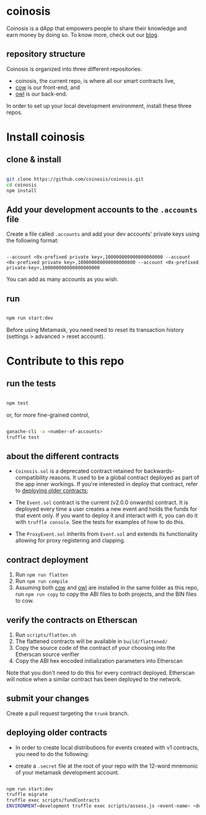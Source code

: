 # coinosis

Coinosis is a dApp that empowers people to share their knowledge and earn money by doing so. To know more, check out our [blog](https://medium.com/coinosis).

## repository structure

Coinosis is organized into three different repositories:

* coinosis, the current repo, is where all our smart contracts live,
* [cow](https://github.com/coinosis/cow) is our front-end, and
* [owl](https://github.com/coinosis/owl) is our back-end.

In order to set up your local development environment, install these three repos.

# Install coinosis

## clone & install

```bash

git clone https://github.com/coinosis/coinosis.git
cd coinosis
npm install

```

## Add your development accounts to the `.accounts` file

Create a file called `.accounts` and add your dev accounts' private keys using the following format:

```

--account <0x-prefixed private key>,100000000000000000000 --account <0x-prefixed private key>,100000000000000000000 --account <0x-prefixed private-key>,100000000000000000000

```

You can add as many accounts as you wish.

## run

```bash

npm run start:dev

```

Before using Metamask, you need need to reset its transaction history (settings > advanced > reset account).

# Contribute to this repo

## run the tests

```bash

npm test

```

or, for more fine-grained control,

```bash

ganache-cli -a <number-of-accounts>
truffle test

```

## about the different contracts

* `Coinosis.sol` is a deprecated contract retained for backwards-compatibility reasons. It used to be a global contract deployed as part of the app inner workings. If you're interested in deploy that contract, refer to [deploying older contracts](#deploying-older-contracts);

* The `Event.sol` contract is the current (v2.0.0 onwards) contract. It is deployed every time a user creates a new event and holds the funds for that event only. If you want to deploy it and interact with it, you can do it with `truffle console`. See the tests for examples of how to do this.

* The `ProxyEvent.sol` inherits from `Event.sol` and extends its functionality allowing for proxy registering and clapping.

## contract deployment

1. Run `npm run flatten`
2. Run `npm run compile`
3. Assuming both [cow](https://github.com/coinosis/cow) and [owl](https://github.com/coinosis/owl) are installed in the same folder as this repo, run `npm run copy` to copy the ABI files to both projects, and the BIN files to cow.

## verify the contracts on Etherscan

1. Run `scripts/flatten.sh`
2. The flattened contracts will be available in `build/flattened/`
3. Copy the source code of the contract of your choosing into the Etherscan source verifier
4. Copy the ABI hex encoded initialization parameters into Etherscan

Note that you don't need to do this for every contract deployed. Etherscan will notice when a similar contract has been deployed to the network.

## submit your changes

Create a pull request targeting the `trunk` branch.

## deploying older contracts

* In order to create local distributions for events created with v1 contracts, you need to do the following:

* create a `.secret` file at the root of your repo with the 12-word mnemonic of your metamask development account.

```bash

npm run start:dev
truffle migrate
truffle exec scripts/fundContracts
ENVIRONMENT=development truffle exec scripts/assess.js <event-name> <dollar-amount-per-person> --network development

```
